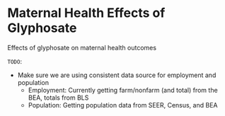 # Maternal Health Effects of Glyphosate  
Effects of glyphosate on maternal health outcomes


`TODO`: 
- Make sure we are using consistent data source for employment and population 
  - Employment: Currently getting farm/nonfarm (and total) from the BEA, totals from BLS  
  - Population: Getting population data from SEER, Census, and BEA  